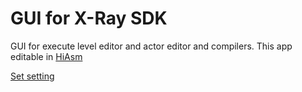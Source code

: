 # GUI for X-Ray SDK
GUI for execute level editor and actor editor and compilers.
This app editable in [HiAsm](https://en.wikipedia.org/wiki/HiAsm)

[Set setting](https://github.com/Graff46/GUI_for_X-Ray_SDK/wiki/Setting)
